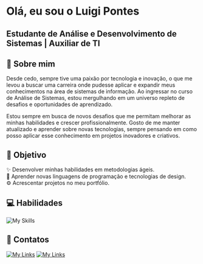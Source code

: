 
# Olá, eu sou o Luigi Pontes

## Estudante de Análise e Desenvolvimento de Sistemas | Auxiliar de TI

## 🥷 Sobre mim

Desde cedo, sempre tive uma paixão por tecnologia e inovação, o que me levou a buscar uma carreira onde pudesse aplicar e expandir meus conhecimentos na área de sistemas de informação. Ao ingressar no curso de Análise de Sistemas, estou mergulhando em um universo repleto de desafios e oportunidades de aprendizado.

Estou sempre em busca de novos desafios que me permitam melhorar as minhas habilidades e crescer profissionalmente. Gosto de me manter atualizado e aprender sobre novas tecnologias, sempre pensando em como posso aplicar esse conhecimento em projetos inovadores e criativos.
## 🎯 Objetivo

✨ Desenvolver minhas habilidades em metodologias ágeis.
 <br /> 
📖 Aprender novas linguagens de programação e tecnologias de design.
 <br /> 
⚙ Acrescentar projetos no meu portfólio.

## 💻 Habilidades 
![My Skills](https://skillicons.dev/icons?i=js,html,css,java,mysql,git)
## 📲 Contatos
[![My Links](https://skillicons.dev/icons?i=linkedin)](https://www.linkedin.com/in/luigi-veriano-pignoni-pontes-1aab32221/)
[![My Links](https://skillicons.dev/icons?i=gmail)](mailto:luigiverianopontes@gmail)
